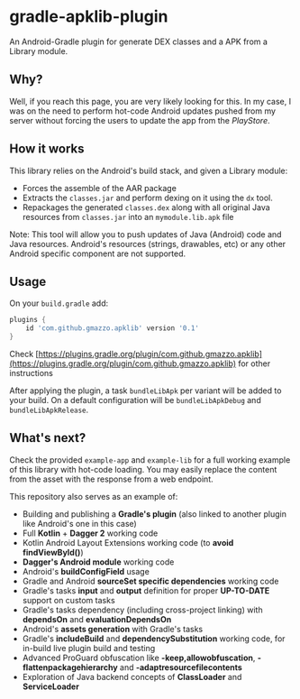 # gradle-apklib-plugin
An Android-Gradle plugin for generate DEX classes and a APK from a Library module.

## Why?
Well, if you reach this page, you are very likely looking for this.
In my case, I was on the need to perform hot-code Android updates pushed from my server without forcing the users to update the app from the *PlayStore*.

## How it works
This library relies on the Android's build stack, and given a Library module:
- Forces the assemble of the AAR package
- Extracts the `classes.jar` and perform dexing on it using the `dx` tool.
- Repackages the generated `classes.dex` along with all original Java resources from `classes.jar` into an `mymodule.lib.apk` file

Note: This tool will allow you to push updates of Java (Android) code and Java resources. Android's resources (strings, drawables, etc) or any other Android specific component are not supported.

## Usage
On your `build.gradle` add:
```groovy
plugins {
    id 'com.github.gmazzo.apklib' version '0.1'
}
```
Check [https://plugins.gradle.org/plugin/com.github.gmazzo.apklib](https://plugins.gradle.org/plugin/com.github.gmazzo.apklib) for other instructions

After applying the plugin, a task `bundleLibApk` per variant will be added to your build.
On a default configuration will be `bundleLibApkDebug` and `bundleLibApkRelease`.

## What's next?
Check the provided `example-app` and `example-lib` for a full working example of this library with hot-code loading.
You may easily replace the content from the asset with the response from a web endpoint.

This repository also serves as an example of:
- Building and publishing a **Gradle's plugin** (also linked to another plugin like Android's one in this case)
- Full **Kotlin** + **Dagger 2** working code
- Kotlin Android Layout Extensions working code (to **avoid findViewById()**)
- **Dagger's Android module** working code
- Android's **buildConfigField** usage
- Gradle and Android **sourceSet specific dependencies** working code
- Gradle's tasks **input** and **output** definition for proper **UP-TO-DATE** support on custom tasks
- Gradle's tasks dependency (including cross-project linking) with **dependsOn** and **evaluationDependsOn**
- Android's **assets generation** with Gradle's tasks
- Gradle's **includeBuild** and **dependencySubstitution** working code, for in-build live plugin build and testing
- Advanced ProGuard obfuscation like **-keep,allowobfuscation**, **-flattenpackagehierarchy** and **-adaptresourcefilecontents**
- Exploration of Java backend concepts of **ClassLoader** and **ServiceLoader**
